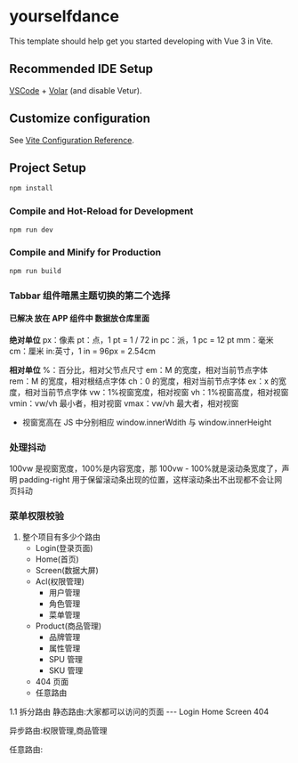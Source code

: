 # yourselfdance

This template should help get you started developing with Vue 3 in Vite.

## Recommended IDE Setup

[VSCode](https://code.visualstudio.com/) + [Volar](https://marketplace.visualstudio.com/items?itemName=Vue.volar) (and disable Vetur).

## Customize configuration

See [Vite Configuration Reference](https://vitejs.dev/config/).

## Project Setup

```sh
npm install
```

### Compile and Hot-Reload for Development

```sh
npm run dev
```

### Compile and Minify for Production

```sh
npm run build
```

### **Tabbar 组件暗黑主题切换的第二个选择**

#### 已解决 放在 APP 组件中 数据放仓库里面

<!-- //- 气泡卡片 -->
<el-popover title="主题设置" :width="200" trigger="hover">
<!-- 表单组件 -->
<el-form>
<el-form-item label="主题颜色">
<!-- 颜色选择器 -->
<el-color-picker
              size="small"
              v-model="color"
              show-alpha
              :predefine="predefineColors"
            />
</el-form-item>
<!-- 暗黑模式 -->
<el-form-item label="暗黑模式">
<el-switch
v-model="dark"
size="small"
active-icon="Moon"
inactive-icon="Sunny"
@change="changeDark"
/>
</el-form-item>
</el-form>
<template #reference>
<el-button
icon="Operation"
circle
size="small"
title="设置"
@click="drawer = true" ></el-button>
</template>
</el-popover>

**绝对单位**
px：像素
pt：点，1 pt = 1 / 72 in
pc：派，1 pc = 12 pt
mm：毫米
cm：厘米
in:英寸，1 in = 96px = 2.54cm

**相对单位**
%：百分比，相对父节点尺寸
em：M 的宽度，相对当前节点字体
rem：M 的宽度，相对根结点字体
ch：0 的宽度，相对当前节点字体
ex：x 的宽度，相对当前节点字体
vw：1%视窗宽度，相对视窗
vh：1%视窗高度，相对视窗
vmin：vw/vh 最小者，相对视窗
vmax：vw/vh 最大者，相对视窗

- 视窗宽高在 JS 中分别相应 window.innerWdith 与 window.innerHeight

### 处理抖动

100vw 是视窗宽度，100%是内容宽度，那 100vw - 100%就是滚动条宽度了，声明 padding-right 用于保留滚动条出现的位置，这样滚动条出不出现都不会让网页抖动

### 菜单权限校验

1. 整个项目有多少个路由
   - Login(登录页面)
   - Home(首页)
   - Screen(数据大屏)
   - Acl(权限管理)
     - 用户管理
     - 角色管理
     - 菜单管理
   - Product(商品管理)
     - 品牌管理
     - 属性管理
     - SPU 管理
     - SKU 管理
   - 404 页面
   - 任意路由

1.1 拆分路由
静态路由:大家都可以访问的页面 --- Login Home Screen 404

异步路由:权限管理,商品管理

任意路由:
